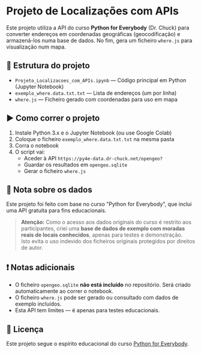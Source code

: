 # Projeto de Localizações com APIs

Este projeto utiliza a API do curso **Python for Everybody** (Dr. Chuck) para converter endereços em coordenadas geográficas (geocodificação) e armazená-los numa base de dados. No fim, gera um ficheiro `where.js` para visualização num mapa.

## 📂 Estrutura do projeto

- `Projeto_Localizacoes_com_APIs.ipynb` — Código principal em Python (Jupyter Notebook)
- `exemplo_where.data.txt.txt` — Lista de endereços (um por linha)
- `where.js` — Ficheiro gerado com coordenadas para uso em mapa

## ▶️ Como correr o projeto

1. Instale Python 3.x e o Jupyter Notebook (ou use Google Colab)
2. Coloque o ficheiro `exemplo_where.data.txt.txt` na mesma pasta
3. Corra o notebook
4. O script vai:
   - Aceder à API `https://py4e-data.dr-chuck.net/opengeo?`
   - Guardar os resultados em `opengeo.sqlite`
   - Gerar o ficheiro `where.js`

## 🔐 Nota sobre os dados

Este projeto foi feito com base no curso "Python for Everybody", que inclui uma API gratuita para fins educacionais.

> **Atenção:** Como o acesso aos dados originais do curso é restrito aos participantes, criei uma **base de dados de exemplo com moradas reais de locais conhecidos**, apenas para testes e demonstração.  
> Isto evita o uso indevido dos ficheiros originais protegidos por direitos de autor.

## ❗ Notas adicionais

- O ficheiro `opengeo.sqlite` **não está incluído** no repositório. Será criado automaticamente ao correr o notebook.
- O ficheiro `where.js` pode ser gerado ou consultado com dados de exemplo incluídos.
- Esta API tem limites — é apenas para testes educacionais.

## 📜 Licença

Este projeto segue o espírito educacional do curso [Python for Everybody](https://www.py4e.com/).
